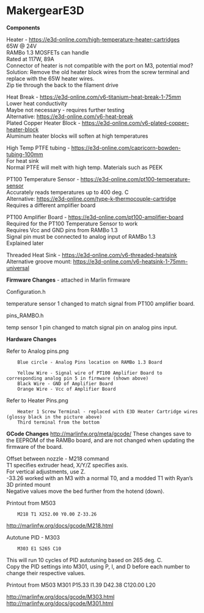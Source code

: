 # MakergearE3D

**Components**

Heater - https://e3d-online.com/high-temperature-heater-cartridges  
65W @ 24V  
RAMBo 1.3 MOSFETs can handle  
Rated at 117W, 89A  
Connector of heater is not compatible with the port on M3, potential mod?  
Solution: Remove the old heater block wires from the screw terminal and replace with the 65W heater wires.  
Zip tie through the back to the filament drive   

Heat Break - https://e3d-online.com/v6-titanium-heat-break-1-75mm  
Lower heat conductivity  
Maybe not necessary - requires further testing  
Alternative: https://e3d-online.com/v6-heat-break  
Plated Copper Heater Block - https://e3d-online.com/v6-plated-copper-heater-block  
Aluminum heater blocks will soften at high temperatures  

High Temp PTFE tubing - https://e3d-online.com/capricorn-bowden-tubing-100mm  
For heat sink  
Normal PTFE will melt with high temp. Materials such as PEEK  

PT100 Temperature Sensor - https://e3d-online.com/pt100-temperature-sensor  
Accurately reads temperatures up to 400 deg. C  
Alternative: https://e3d-online.com/type-k-thermocouple-cartridge  
Requires a different amplifier board  
  
PT100 Amplifier Board - https://e3d-online.com/pt100-amplifier-board  
Required for the PT100 Temperature Sensor to work  
Requires Vcc and GND pins from RAMBo 1.3  
Signal pin must be connected to analog input of RAMBo 1.3  
Explained later  


Threaded Heat Sink - https://e3d-online.com/v6-threaded-heatsink  
Alternative groove mount: https://e3d-online.com/v6-heatsink-1-75mm-universal  


**Firmware Changes** -  attached in Marlin firmware

Configuration.h

temperature sensor 1 changed to match signal from PT100 amplifier board.   

pins_RAMBO.h

temp sensor 1 pin changed to match signal pin on analog pins input.  






**Hardware Changes**

Refer to Analog pins.png

        Blue circle - Analog Pins location on RAMBo 1.3 Board

        Yellow Wire - Signal wire of PT100 Amplifier Board to corresponding analog pin 5 in firmware (shown above)
        Black Wire - GND of Amplifier Board
        Orange Wire - Vcc of Amplifier Board

Refer to Heater Pins.png 

        Heater 1 Screw Terminal - replaced with E3D Heater Cartridge wires (glossy black in the picture above)
        Third terminal from the bottom



**GCode Changes**
http://marlinfw.org/meta/gcode/
	These changes save to the EEPROM of the RAMBo board, and are not changed when updating the firmware of the board.  

Offset between nozzle - M218 command  
T1 specifies extruder head, X/Y/Z specifies axis.  
For vertical adjustments, use Z.  
-33.26 worked with an M3 with a normal T0, and a modded T1 with Ryan’s 3D printed mount  
Negative values move the bed further from the hotend (down).   

Printout from M503 

        M218 T1 X252.00 Y0.00 Z-33.26

http://marlinfw.org/docs/gcode/M218.html

Autotune PID - M303 

        M303 E1 S265 C10

This will run 10 cycles of PID autotuning based on 265 deg. C.  
Copy the PID settings into M301, using P, I, and D before each number to change their respective values.  



Printout from M503
M301 P15.33 I1.39 D42.38 C120.00 L20

http://marlinfw.org/docs/gcode/M303.html
http://marlinfw.org/docs/gcode/M301.html
